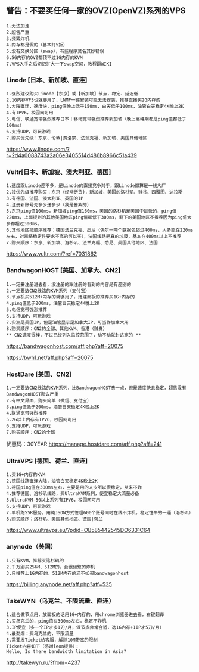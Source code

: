 ## 警告：不要买任何一家的OVZ(OpenVZ)系列的VPS
````
1.无法加速
2.超售严重
3.频繁炸机
4.内存都是假的（基本打5折）
5.没有交换分区（swap），有些程序莫名其妙错误
6.5G内存的OVZ都顶不过1G内存的KVM
7.VPS入手之后切记扩大一下swap空间，教程翻WIKI
````

### Linode [日本、新加坡、直连]
````
1.强烈建议购买Linode【东京】或【新加坡】节点，稳定、延迟低
2.1G内存VPS也就够用了，LNMP一键安装可能无法安装，推荐直接买2G内存的
3.大陆直连，速度快，ping值晚上低于150ms，白天低于100ms，油管白天稳定4K晚上2K
4.有IPV6，校园网可用
5.电信、联通宽带强烈推荐日本；移动宽带强烈推荐新加坡（晚上高峰期都是ping值都低于100ms）
6.支持UDP，可玩游戏
7.购买优先级：东京、伦敦|费洛蒙、法兰克福、新加坡、美国其他地区
````
https://www.linode.com/?r=2d4a0088743a2a06e3405514d486b8966c51a439

### Vultr[日本、新加坡、澳大利亚、德国]
```
1.速度跟Linode差不多，是Linode的直接竞争对手，跟Linode都算是一线大厂
2.按优先级推荐购买：东京（经常断货)，新加坡，美国的洛杉矶、硅谷、西雅图、达拉斯
3.有德国、法国、澳大利亚、英国的IP
4.注册新账号充多少送多少（我是酱紫的）
5.东京ping值100ms，新加坡ping值160ms，美国的洛杉矶是美国中最快的，ping值220ms，上面提到的其他美国地区ping值都低于300ms，剩下的美国地区不推荐因为ping值大多都超过300ms。
6.其他地区按顺序推荐：德国法兰克福、悉尼（偶尔一两个数据包超过400ms，大多能在220ms左右，对网络稳定性要求不高的可以买），法国线路是真的垃圾，基本在400ms以上不推荐
7.购买顺序：东京、新加坡、洛杉矶、法兰克福、悉尼、美国其他地区、法国
```
https://www.vultr.com/?ref=7031862

### BandwagonHOST [美国、加拿大、CN2]
```
1.一定要注册进去看，没注册的跟注册的看到的内容是有差别的
2.一定要选CN2线路的KVM系列（支付宝）
3.节点机买512M+内存的就够用了，搭建面板的推荐买1G+内存的
4.ping值低于200ms，油管白天稳定4K晚上2K
5.电信宽带强烈推荐
6.支持UDP，可玩游戏
7.实测是美国IP，但是油管显示是加拿大IP，可当作加拿大用
8.购买顺序：CN2的全部、其他KVM、香港（贼贵）
** CN2速度很棒，不过已经列入监控范围了，动不动就封这家的 ** 
````
https://bandwagonhost.com/aff.php?aff=20075

https://bwh1.net/aff.php?aff=20075

### HostDare [美国、CN2]
```
1.一定要选CN2线路的KVM系列，比BandwagonHOST贵一点，但是速度快且稳定，超售没有BandwagonHOST那么严重
2.有中文界面，购买简单（微信、支付宝）
3.ping值低于200ms，油管白天稳定4K晚上2K
4.联通宽带强烈推荐
5.2G以上内存有IPV6，校园网可用
6.支持UDP，可玩游戏
7.购买顺序：CN2的全部
```
优惠码：30YEAR
https://manage.hostdare.com/aff.php?aff=241

### UltraVPS [德国、荷兰、直连]
```
1.买1G+内存的KVM
2.德国线路直连大陆，油管白天稳定4K晚上2K
3.德国ping值在300ms左右，主要是用的人少所以很稳定，从来不炸
4.推荐德国、洛杉矶线路，买UltraKVM系列，便宜稳定大流量必备
5.UltraKVM-50以上系列有IPV6，校园网可用
6.支持UDP，可玩游戏
7.单机跑SSR服务，用纯JSON方式管理600个账号同时在线不炸机，稳定性牛的一逼（洛杉矶）
8.购买顺序：洛杉矶、美国其他地区、德国|荷兰
```
https://www.ultravps.eu/?pdid=OB585442545DO6331C64

### anynode（美国）
```
1.只有KVM，推荐买洛杉矶的
2.千万别买256M、512M的，会很频繁的炸机
3.只推荐上1G内存的，512M内存的还不如买bandwagonhost
```
https://billing.anynode.net/aff.php?aff=535

### TakeWYN（乌克兰、不限流量、直连）
```
1.适合做节点用，放面板的话用1G+内存的，用chrome浏览器进去看，右键翻译
2.买乌克兰的，ping值在300ms左右，稳定不炸机
3.IP便宜（多一个IP才多1刀/月，做节点非常合适，选1G内存+1IP才5刀/月）
4.最劲爆：买乌克兰的，不限流量
5.需要发Ticket给客服，解除10M带宽的限制
Ticket内容如下（感谢leon提供）：
Hello, Is there bandwidth limitation in Asia?
```
http://takewyn.ru/?from=4237